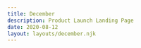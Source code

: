 ```yaml
---
title: December
description: Product Launch Landing Page
date: 2020-08-12
layout: layouts/december.njk
---
```

